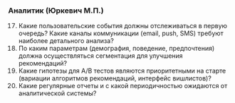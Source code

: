 ### Аналитик (Юркевич М.П.)

17. Какие пользовательские события должны отслеживаться в первую очередь? Какие каналы коммуникации (email, push, SMS) требуют наиболее детального анализа?
18. По каким параметрам (демография, поведение, предпочтения) должна осуществляться сегментация для улучшения рекомендаций?
19. Какие гипотезы для A/B тестов являются приоритетными на старте (вариации алгоритмов рекомендаций, интерфейс вишлистов)?
20. Какие регулярные отчеты и с какой периодичностью ожидаются от аналитической системы?

